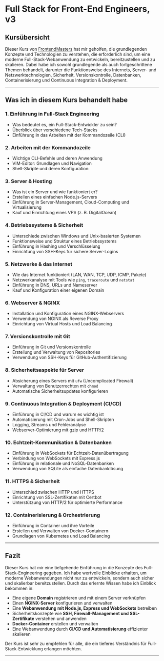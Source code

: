 # Full Stack for Front-End Engineers, v3


## Kursübersicht


Dieser Kurs von [FrontendMasters](https://frontendmasters.com) hat mir geholfen, die grundlegenden Konzepte und Technologien zu verstehen, die erforderlich sind, um eine moderne Full-Stack-Webanwendung zu entwickeln, bereitzustellen und zu skalieren. Dabei habe ich sowohl grundlegende als auch fortgeschrittene Themen behandelt, darunter die Funktionsweise des Internets, Server- und Netzwerktechnologien, Sicherheit, Versionskontrolle, Datenbanken, Containerisierung und Continuous Integration & Deployment.

---

## Was ich in diesem Kurs behandelt habe

### 1. Einführung in Full-Stack Engineering
- Was bedeutet es, ein Full-Stack-Entwickler zu sein?
- Überblick über verschiedene Tech-Stacks
- Einführung in das Arbeiten mit der Kommandozeile (CLI)

### 2. Arbeiten mit der Kommandozeile
- Wichtige CLI-Befehle und deren Anwendung
- VIM-Editor: Grundlagen und Navigation
- Shell-Skripte und deren Konfiguration

### 3. Server & Hosting
- Was ist ein Server und wie funktioniert er?
- Erstellen eines einfachen Node.js-Servers
- Einführung in Server-Management, Cloud-Computing und Virtualisierung
- Kauf und Einrichtung eines VPS (z. B. DigitalOcean)

### 4. Betriebssysteme & Sicherheit
- Unterschiede zwischen Windows und Unix-basierten Systemen
- Funktionsweise und Struktur eines Betriebssystems
- Einführung in Hashing und Verschlüsselung
- Einrichtung von SSH-Keys für sichere Server-Logins

### 5. Netzwerke & das Internet
- Wie das Internet funktioniert (LAN, WAN, TCP, UDP, ICMP, Pakete)
- Netzwerkanalyse mit Tools wie `ping`, `traceroute` und `netstat`
- Einführung in DNS, URLs und Nameserver
- Kauf und Konfiguration einer eigenen Domain

### 6. Webserver & NGINX
- Installation und Konfiguration eines NGINX-Webservers
- Verwendung von NGINX als Reverse Proxy
- Einrichtung von Virtual Hosts und Load Balancing

### 7. Versionskontrolle mit Git
- Einführung in Git und Versionskontrolle
- Erstellung und Verwaltung von Repositories
- Verwendung von SSH-Keys für GitHub-Authentifizierung

### 8. Sicherheitsaspekte für Server
- Absicherung eines Servers mit `ufw` (Uncomplicated Firewall)
- Verwaltung von Benutzerrechten mit `chmod`
- Automatische Sicherheitsupdates konfigurieren

### 9. Continuous Integration & Deployment (CI/CD)
- Einführung in CI/CD und warum es wichtig ist
- Automatisierung mit Cron-Jobs und Shell-Skripten
- Logging, Streams und Fehleranalyse
- Webserver-Optimierung mit gzip und HTTP/2

### 10. Echtzeit-Kommunikation & Datenbanken
- Einführung in WebSockets für Echtzeit-Datenübertragung
- Verbindung von WebSockets mit Express.js
- Einführung in relationale und NoSQL-Datenbanken
- Verwendung von SQLite als einfache Datenbanklösung

### 11. HTTPS & Sicherheit
- Unterschied zwischen HTTP und HTTPS
- Einrichtung von SSL-Zertifikaten mit Certbot
- Unterstützung von HTTP/2 für optimierte Performance

### 12. Containerisierung & Orchestrierung
- Einführung in Container und ihre Vorteile
- Erstellen und Verwalten von Docker-Containern
- Grundlagen von Kubernetes und Load Balancing

---

## Fazit
Dieser Kurs hat mir eine tiefgehende Einführung in die Konzepte des Full-Stack-Engineering gegeben. Ich habe wertvolle Einblicke erhalten, um moderne Webanwendungen nicht nur zu entwickeln, sondern auch sicher und skalierbar bereitzustellen. Durch das erlernte Wissen habe ich Einblick bekommen in:
- Eine eigene **Domain** registrieren und mit einem Server verknüpfen
- Einen **NGINX-Server** konfigurieren und verwalten
- Eine **Webanwendung mit Node.js, Express und WebSockets** betreiben
- Sicherheitskonzepte wie **SSH, Firewall-Management und SSL-Zertifikate** verstehen und anwenden
- **Docker-Container** erstellen und verwalten
- Eine Webanwendung durch **CI/CD und Automatisierung** effizienter skalieren

Der Kurs ist sehr zu empfehlen für alle, die ein tieferes Verständnis für Full-Stack-Entwicklung erlangen möchten.

---

#